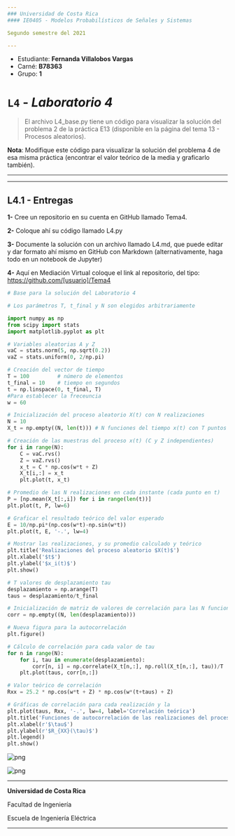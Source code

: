 ```yaml
---
### Universidad de Costa Rica
#### IE0405 - Modelos Probabilísticos de Señales y Sistemas

Segundo semestre del 2021

---
```


[comment]: <> (Modificar esta sección con datos personales)

* Estudiante: **Fernanda Villalobos Vargas**
* Carné: **B78363**
* Grupo: **1**

# `L4` - *Laboratorio 4*

> El archivo L4_base.py tiene un código para visualizar la solución del problema 2 de la práctica E13 (disponible en la página del tema 13 - Procesos aleatorios). 

**Nota**: Modifique este código para visualizar la solución del problema 4 de esa misma práctica (encontrar el valor teórico de la media y graficarlo también).

---

---
## L4.1 - Entregas

**1-** Cree un repositorio en su cuenta en GitHub llamado Tema4.

**2-**  Coloque ahí su código llamado L4.py

**3-**  Documente la solución con un archivo llamado L4.md, que puede editar y dar formato ahí mismo en GitHub con Markdown (alternativamente, haga todo en un notebook de Jupyter)

**4-**  Aquí en Mediación Virtual coloque el link al repositorio, del tipo: https://github.com/[usuario]/Tema4



```python
# Base para la solución del Laboratorio 4

# Los parámetros T, t_final y N son elegidos arbitrariamente

import numpy as np
from scipy import stats
import matplotlib.pyplot as plt

# Variables aleatorias A y Z
vaC = stats.norm(5, np.sqrt(0.2))
vaZ = stats.uniform(0, 2/np.pi)

# Creación del vector de tiempo
T = 100			# número de elementos
t_final = 10	# tiempo en segundos
t = np.linspace(0, t_final, T)
#Para establecer la freceuncia
w = 60

# Inicialización del proceso aleatorio X(t) con N realizaciones
N = 10
X_t = np.empty((N, len(t)))	# N funciones del tiempo x(t) con T puntos

# Creación de las muestras del proceso x(t) (C y Z independientes)
for i in range(N):
	C = vaC.rvs()
	Z = vaZ.rvs()
	x_t = C * np.cos(w*t + Z)
	X_t[i,:] = x_t
	plt.plot(t, x_t)

# Promedio de las N realizaciones en cada instante (cada punto en t)
P = [np.mean(X_t[:,i]) for i in range(len(t))]
plt.plot(t, P, lw=6)

# Graficar el resultado teórico del valor esperado
E = 10/np.pi*(np.cos(w*t)-np.sin(w*t))
plt.plot(t, E, '-.', lw=4)

# Mostrar las realizaciones, y su promedio calculado y teórico
plt.title('Realizaciones del proceso aleatorio $X(t)$')
plt.xlabel('$t$')
plt.ylabel('$x_i(t)$')
plt.show()

# T valores de desplazamiento tau
desplazamiento = np.arange(T)
taus = desplazamiento/t_final

# Inicialización de matriz de valores de correlación para las N funciones
corr = np.empty((N, len(desplazamiento)))

# Nueva figura para la autocorrelación
plt.figure()

# Cálculo de correlación para cada valor de tau
for n in range(N):
	for i, tau in enumerate(desplazamiento):
		corr[n, i] = np.correlate(X_t[n,:], np.roll(X_t[n,:], tau))/T
	plt.plot(taus, corr[n,:])

# Valor teórico de correlación
Rxx = 25.2 * np.cos(w*t + Z) * np.cos(w*(t+taus) + Z)

# Gráficas de correlación para cada realización y la
plt.plot(taus, Rxx, '-.', lw=4, label='Correlación teórica')
plt.title('Funciones de autocorrelación de las realizaciones del proceso')
plt.xlabel(r'$\tau$')
plt.ylabel(r'$R_{XX}(\tau)$')
plt.legend()
plt.show()
```


    
![png](output_2_0.png)
    



    
![png](output_2_1.png)
    


---

**Universidad de Costa Rica**

Facultad de Ingeniería

Escuela de Ingeniería Eléctrica

---
